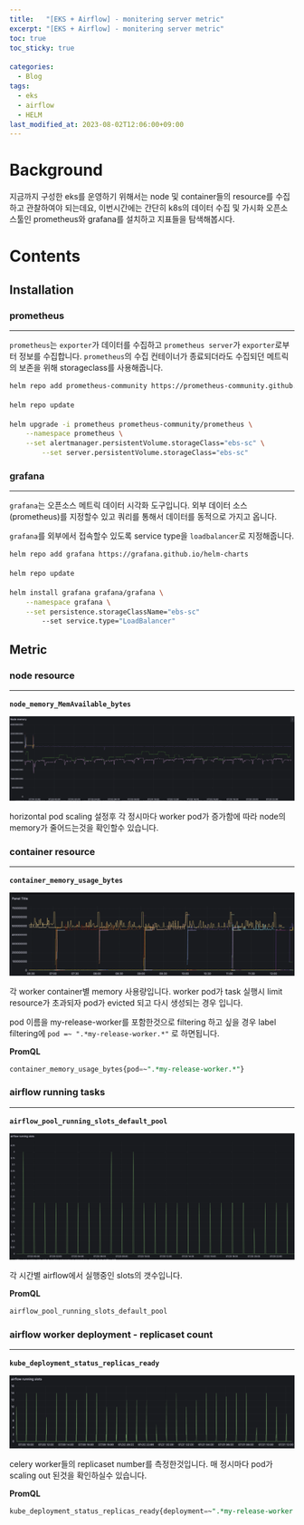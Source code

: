 ```yaml
---
title:   "[EKS + Airflow] - monitering server metric"
excerpt: "[EKS + Airflow] - monitering server metric"
toc: true
toc_sticky: true

categories:
  - Blog
tags:
  - eks
  - airflow
  - HELM
last_modified_at: 2023-08-02T12:06:00+09:00
---
```


# Background

지금까지 구성한 eks를  운영하기 위해서는 node 및 container들의 resource를 수집하고 관찰하여야 되는데요,
이번시간에는 간단히 k8s의 데이터 수집 및 가시화 오픈소스툴인 prometheus와 grafana를 설치하고 지표들을 탐색해봅시다.

# Contents

## Installation

### prometheus

---

`prometheus`는 `exporter`가 데이터를 수집하고 `prometheus server`가 `exporter`로부터 
정보를 수집합니다.
`prometheus`의 수집 컨테이너가 종료되더라도 수집되던 메트릭의 보존을 위해 storageclass를 사용해줍니다.

```bash
helm repo add prometheus-community https://prometheus-community.github.io/helm-charts

helm repo update

helm upgrade -i prometheus prometheus-community/prometheus \
    --namespace prometheus \
    --set alertmanager.persistentVolume.storageClass="ebs-sc" \
		--set server.persistentVolume.storageClass="ebs-sc"
```

### grafana

---

`grafana`는 오픈소스 메트릭 데이터 시각화 도구입니다. 외부 데이터 소스(prometheus)를 지정할수 있고 쿼리를 통해서 데이터를 동적으로 가지고 옵니다.

`grafana`를 외부에서 접속할수 있도록 service type을 `loadbalancer`로 지정해줍니다.

```bash
helm repo add grafana https://grafana.github.io/helm-charts

helm repo update

helm install grafana grafana/grafana \
    --namespace grafana \
    --set persistence.storageClassName="ebs-sc"
		--set service.type="LoadBalancer"
```

## Metric

### node resource

---

**`node_memory_MemAvailable_bytes`**

![node-resource](../img/eks-airflow-monitering-server-metric/node-resource.png)

horizontal pod scaling 설정후 각 정시마다 worker pod가 증가함에 따라 node의 memory가 줄어드는것을 확인할수 있습니다.

### container resource

---

**`container_memory_usage_bytes`**

![container-resource](../img/eks-airflow-monitering-server-metric/container-resource.png)

각 worker container별  memory 사용량입니다. worker pod가 task 실행시 limit resource가 초과되자 pod가 evicted 되고 다시 생성되는 경우 입니다.

pod 이름을 my-release-worker를 포함한것으로 filtering 하고 싶을 경우 label filtering에 
`pod =~ ".*my-release-worker.*"` 로 하면됩니다.

**PromQL**

```sql
container_memory_usage_bytes{pod=~".*my-release-worker.*"}
```

### airflow running tasks

---

**`airflow_pool_running_slots_default_pool`**

![airflow_running_slots](../img/eks-airflow-monitering-server-metric/airflow-slots.png)

각 시간별 airflow에서 실행중인 slots의 갯수입니다.

**PromQL**

```sql
airflow_pool_running_slots_default_pool
```

### airflow worker deployment - replicaset count

---

**`kube_deployment_status_replicas_ready`**

![worker-deployment](../img/eks-airflow-monitering-server-metric/worker-deployment.png)

celery worker들의 replicaset number를 측정한것입니다. 매 정시마다 pod가 scaling out 된것을 확인하실수 있습니다.

**PromQL**

```sql
kube_deployment_status_replicas_ready{deployment=~".*my-release-worker.*"}
```